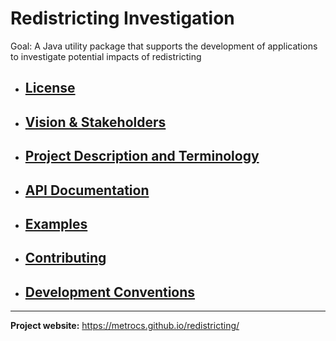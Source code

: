 # Redistricting Investigation

Goal: A Java utility package that supports the development of applications to investigate potential impacts of redistricting

- ## [License](LICENSE)

- ## [Vision & Stakeholders](Vision.md)

- ## [Project Description and Terminology](Redistricting.md)

- ## [API Documentation](https://metrocs.github.io/redistricting/api/index.html)

- ## [Examples](Examples.md)

- ## [Contributing](Contributing.md)

- ## [Development Conventions](DevelopmentConventions.md)


___

__Project website:__ https://metrocs.github.io/redistricting/
